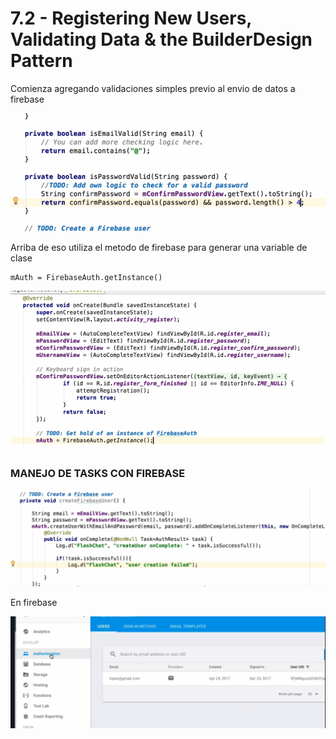 # 7.2 - Registering New Users, Validating Data & the BuilderDesign Pattern

Comienza agregando validaciones simples previo al envio de datos a firebase 

![](../../.gitbook/assets/imagen%20%28829%29.png)

Arriba de eso utiliza el metodo de firebase para generar una variable de clase

```text
mAuth = FirebaseAuth.getInstance()
```

![](../../.gitbook/assets/imagen%20%28871%29.png)

### MANEJO DE TASKS CON FIREBASE

![](../../.gitbook/assets/imagen%20%28904%29.png)

En firebase

![](../../.gitbook/assets/imagen%20%28895%29.png)

